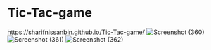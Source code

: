 # Tic-Tac-game
https://sharifnissanbin.github.io/Tic-Tac-game/
![Screenshot (360)](https://github.com/sharifnissanbin/Tic-Tac-game/assets/130214908/2157a9ad-ae88-4b11-b90b-68d960489aa2)
![Screenshot (361)](https://github.com/sharifnissanbin/Tic-Tac-game/assets/130214908/8a529a9f-4768-417f-9575-53baeb474c95)
![Screenshot (362)](https://github.com/sharifnissanbin/Tic-Tac-game/assets/130214908/00c01ab1-9dea-4e89-82f0-3cae7eae3331)

